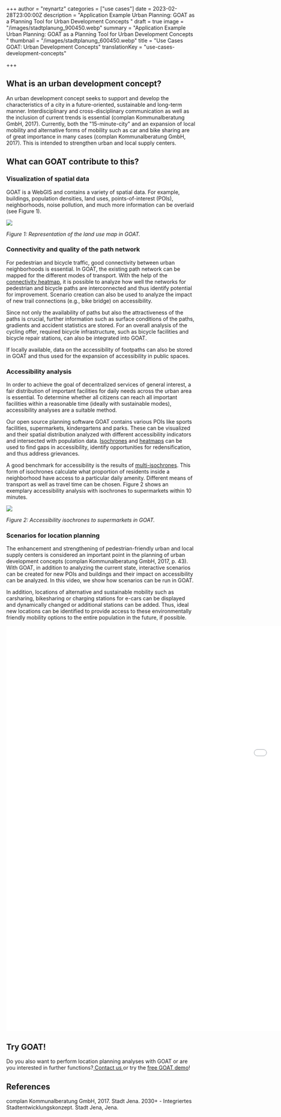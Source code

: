 +++
author = "reynartz"
categories = ["use cases"]
date = 2023-02-28T23:00:00Z
description = "Application Example Urban Planning: GOAT as a Planning Tool for Urban Development Concepts "
draft = true
image = "/images/stadtplanung_900450.webp"
summary = "Application Example Urban Planning: GOAT as a Planning Tool for Urban Development Concepts "
thumbnail = "/images/stadtplanung_600450.webp"
title = "Use Cases GOAT: Urban Development Concepts"
translationKey = "use-cases-development-concepts"

+++
## What is an urban development concept?

An urban development concept seeks to support and develop the characteristics of a city in a future-oriented, sustainable and long-term manner. Interdisciplinary and cross-disciplinary communication as well as the inclusion of current trends is essential (complan Kommunalberatung GmbH, 2017). Currently, both the "15-minute-city" and an expansion of local mobility and alternative forms of mobility such as car and bike sharing are of great importance in many cases (complan Kommunalberatung GmbH, 2017). This is intended to strengthen urban and local supply centers.

## What can GOAT contribute to this?

### Visualization of spatial data

GOAT is a WebGIS and contains a variety of spatial data. For example, buildings, population densities, land uses, points-of-interest (POIs), neighborhoods, noise pollution, and much more information can be overlaid (see Figure 1).

![](/images/abb1-en.png)

_Figure 1: Representation of the land use map in GOAT._

### Connectivity and quality of the path network

For pedestrian and bicycle traffic, good connectivity between urban neighborhoods is essential. In GOAT, the existing path network can be mapped for the different modes of transport. With the help of the [connectivity heatmap](/en/docs/heatmap-connectivity/ "documentation about heatmap"), it is possible to analyze how well the networks for pedestrian and bicycle paths are interconnected and thus identify potential for improvement. Scenario creation can also be used to analyze the impact of new trail connections (e.g., bike bridge) on accessibility.

Since not only the availability of paths but also the attractiveness of the paths is crucial, further information such as surface conditions of the paths, gradients and accident statistics are stored. For an overall analysis of the cycling offer, required bicycle infrastructure, such as bicycle facilities and bicycle repair stations, can also be integrated into GOAT.

If locally available, data on the accessibility of footpaths can also be stored in GOAT and thus used for the expansion of accessibility in public spaces.

### Accessibility analysis

In order to achieve the goal of decentralized services of general interest, a fair distribution of important facilities for daily needs across the urban area is essential. To determine whether all citizens can reach all important facilities within a reasonable time (ideally with sustainable modes), accessibility analyses are a suitable method.

Our open source planning software GOAT contains various POIs like sports facilities, supermarkets, kindergartens and parks. These can be visualized and their spatial distribution analyzed with different accessibility indicators and intersected with population data. [Isochrones](/en/tutorials/isochrone/ "tutorials to isochrones") and [heatmaps](/en/docs/heatmap/ "documentation about heatmaps") can be used to find gaps in accessibility, identify opportunities for redensification, and thus address grievances.

A good benchmark for accessibility is the results of [multi-isochrones](/en/tutorials/multiisochrones/ "tutorials to multi-isochrones"). This form of isochrones calculate what proportion of residents inside a neighborhood have access to a particular daily amenity. Different means of transport as well as travel time can be chosen. Figure 2 shows an exemplary accessibility analysis with isochrones to supermarkets within 10 minutes.

![](/images/abb2-en.png)

_Figure 2: Accessibility isochrones to supermarkets in GOAT._

### Scenarios for location planning

The enhancement and strengthening of pedestrian-friendly urban and local supply centers is considered an important point in the planning of urban development concepts (complan Kommunalberatung GmbH, 2017, p. 43). With GOAT, in addition to analyzing the current state, interactive scenarios can be created for new POIs and buildings and their impact on accessibility can be analyzed. In this video, we show how scenarios can be run in GOAT.

In addition, locations of alternative and sustainable mobility such as carsharing, bikesharing or charging stations for e-cars can be displayed and dynamically changed or additional stations can be added. Thus, ideal new locations can be identified to provide access to these environmentally friendly mobility options to the entire population in the future, if possible.

<iframe src="[https://player.vimeo.com/video/754586552?h=ebea094923](https://player.vimeo.com/video/754586552?h=ebea094923 "https://player.vimeo.com/video/754586552?h=ebea094923")" width="1920" height="1080" frameborder="0" allow="autoplay; fullscreen; picture-in-picture" allowfullscreen></iframe>

## Try GOAT!

Do you also want to perform location planning analyses with GOAT or are you interested in further functions?[ Contact us ](/en/contact/ "Contact Plan4Better here!")or try the [free GOAT demo](/en/request-demo/ "Try GOAT for free!")!

## References

complan Kommunalberatung GmbH, 2017. Stadt Jena. 2030+ - Integriertes Stadtentwicklungskonzept. Stadt Jena, Jena.